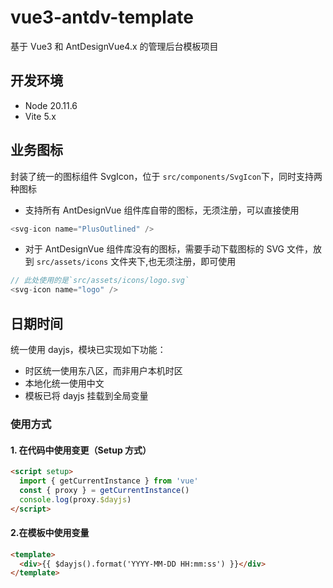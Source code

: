 # vue3-antdv-template

基于 Vue3 和 AntDesignVue4.x 的管理后台模板项目

## 开发环境

- Node 20.11.6
- Vite 5.x

## 业务图标

封装了统一的图标组件 SvgIcon，位于 `src/components/SvgIcon`下，同时支持两种图标

- 支持所有 AntDesignVue 组件库自带的图标，无须注册，可以直接使用

```javascript
<svg-icon name="PlusOutlined" />
```

- 对于 AntDesignVue 组件库没有的图标，需要手动下载图标的 SVG 文件，放到 `src/assets/icons` 文件夹下,也无须注册，即可使用

```javascript
// 此处使用的是`src/assets/icons/logo.svg`
<svg-icon name="logo" />
```

## 日期时间

统一使用 dayjs，模块已实现如下功能：

- 时区统一使用东八区，而非用户本机时区
- 本地化统一使用中文
- 模板已将 dayjs 挂载到全局变量

### 使用方式

#### 1. 在代码中使用变更（Setup 方式）

```html
<script setup>
  import { getCurrentInstance } from 'vue'
  const { proxy } = getCurrentInstance()
  console.log(proxy.$dayjs)
</script>
```

#### 2.在模板中使用变量

```html
<template>
  <div>{{ $dayjs().format('YYYY-MM-DD HH:mm:ss') }}</div>
</template>
```

